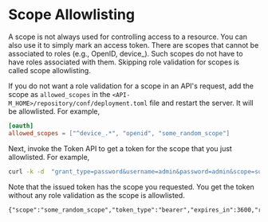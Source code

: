 # Scope Allowlisting

A scope is not always used for controlling access to a resource. You can also use it to simply mark an access token. There are scopes that cannot be associated to roles (e.g., OpenID, device\_). Such scopes do not have to have roles associated with them. Skipping role validation for scopes is called scope allowlisting.

If you do not want a role validation for a scope in an API's request, add the scope as `allowed_scopes` in the `<API-M_HOME>/repository/conf/deployment.toml` file and restart the server. It will be allowlisted. For example,

```toml
[oauth]
allowed_scopes = ["^device_.*", "openid", "some_random_scope"]
```

Next, invoke the Token API to get a token for the scope that you just allowlisted. For example,

```bash
curl -k -d  "grant_type=password&username=admin&password=admin&scope=some_random_scope" -H "Authorization: Basic WmRFUFBvZmZwYVFnR25ScG5iZldtcUtSS3IwYTpSaG5ocEVJYUVCMEN3T1FReWpiZTJwaDBzc1Vh" -H "Content-Type: application/x-www-form-urlencoded" https://localhost:9443/oauth2/token
```

Note that the issued token has the scope you requested. You get the token without any role validation as the scope is allowlisted.

```
{"scope":"some_random_scope","token_type":"bearer","expires_in":3600,"refresh_token":"59e6676db0addca46e68991e44f2b8b8","access_token":"48855d444db883171c347fa21ba77e8"}
```
